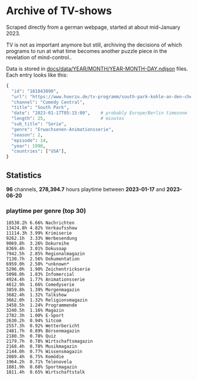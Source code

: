 # Archive of TV-shows

Scraped directly from a german webpage, started at about mid-January 2023.

TV is not as important anymore but still, archiving the decisions of which programs to run at what time
becomes another puzzle piece in the revelation of mind-control.. 

Data is stored in [docs/data/YEAR/MONTH/YEAR-MONTH-DAY.ndjson](docs/data/) files. 
Each entry looks like this:

```python
{
  "id": "181043890", 
  "url": "https://www.hoerzu.de/tv-programm/south-park-kohle-an-den-chefkoch/bid_181043890/", 
  "channel": "Comedy Central", 
  "title": "South Park", 
  "date": "2023-01-17T05:15:00",    # probably Europe/Berlin timezone 
  "length": 25,                     # minutes 
  "sub_title": "Serie", 
  "genre": "Erwachsenen-Animationsserie", 
  "season": 2, 
  "episode": 14, 
  "year": 1998, 
  "countries": ["USA"],
}
```

## Statistics

**96** channels, **278,394.7** hours playtime between **2023-01-17** and **2023-06-20**


### playtime per genre (top 30)

    18530.2h 6.66% Nachrichten
    13424.8h 4.82% Verkaufsshow
    11114.3h 3.99% Krimiserie
    9262.1h  3.33% Werbesendung
    9069.8h  3.26% Dokureihe
    8369.4h  3.01% Dokusoap
    7942.5h  2.85% Regionalmagazin
    7130.7h  2.56% Dokumentation
    6959.0h  2.50% *unknown*
    5296.0h  1.90% Zeichentrickserie
    5098.0h  1.83% Infomercial
    4924.4h  1.77% Animationsserie
    4612.9h  1.66% Comedyserie
    3859.8h  1.39% Morgenmagazin
    3682.4h  1.32% Talkshow
    3662.0h  1.32% Religionsmagazin
    3458.5h  1.24% Programmende
    3240.5h  1.16% Magazin
    2782.3h  1.00% E-Sport
    2630.2h  0.94% Sitcom
    2557.3h  0.92% Wetterbericht
    2481.7h  0.89% Börsenmagazin
    2180.3h  0.78% Quiz
    2179.7h  0.78% Wirtschaftsmagazin
    2168.4h  0.78% Musikmagazin
    2144.0h  0.77% Wissensmagazin
    2089.4h  0.75% Komödie
    1964.2h  0.71% Telenovela
    1881.9h  0.68% Sportmagazin
    1811.4h  0.65% Wirtschaftstalk
